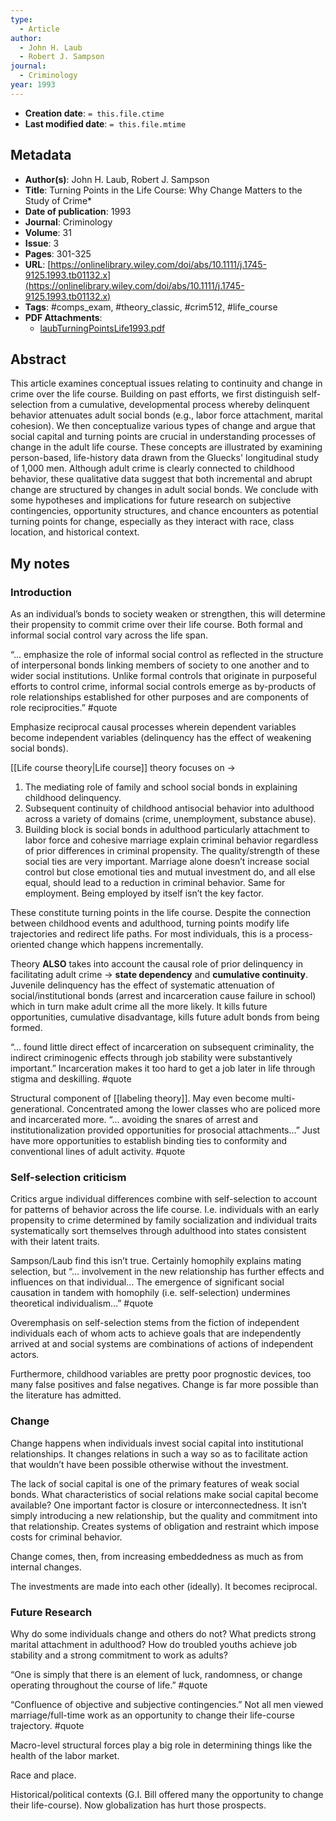 ```yaml
---
type:
  - Article
author:
  - John H. Laub
  - Robert J. Sampson
journal:
  - Criminology
year: 1993
---
```


* **Creation date**: `= this.file.ctime`
* **Last modified date**: `= this.file.mtime`

## Metadata

* **Author(s)**: John H. Laub, Robert J. Sampson
* **Title**: Turning Points in the Life Course: Why Change Matters to the Study of Crime*
* **Date of publication**: 1993
* **Journal**: Criminology
* **Volume**: 31
* **Issue**: 3
* **Pages**: 301-325
* **URL**: [https://onlinelibrary.wiley.com/doi/abs/10.1111/j.1745-9125.1993.tb01132.x](https://onlinelibrary.wiley.com/doi/abs/10.1111/j.1745-9125.1993.tb01132.x)
* **Tags**: #comps_exam, #theory_classic, #crim512, #life_course
* **PDF Attachments**:
  * [laubTurningPointsLife1993.pdf](zotero://open-pdf/library/items/M9H453ZL)

## Abstract

This article examines conceptual issues relating to continuity and change in crime over the life course. Building on past efforts, we first distinguish self-selection from a cumulative, developmental process whereby delinquent behavior attenuates adult social bonds (e.g., labor force attachment, marital cohesion). We then conceptualize various types of change and argue that social capital and turning points are crucial in understanding processes of change in the adult life course. These concepts are illustrated by examining person-based, life-history data drawn from the Gluecks' longitudinal study of 1,000 men. Although adult crime is clearly connected to childhood behavior, these qualitative data suggest that both incremental and abrupt change are structured by changes in adult social bonds. We conclude with some hypotheses and implications for future research on subjective contingencies, opportunity structures, and chance encounters as potential turning points for change, especially as they interact with race, class location, and historical context.

## My notes

### Introduction

As an individual’s bonds to society weaken or strengthen, this will determine their propensity to commit crime over their life course. Both formal and informal social control vary across the life span.

“... emphasize the role of informal social control as reflected in the structure of interpersonal bonds linking members of society to one another and to wider social institutions. Unlike formal controls that originate in purposeful efforts to control crime, informal social controls emerge as by-products of role relationships established for other purposes and are components of role reciprocities.” #quote

Emphasize reciprocal causal processes wherein dependent variables become independent variables (delinquency has the effect of weakening social bonds).

[[Life course theory|Life course]] theory focuses on ->
1. The mediating role of family and school social bonds in explaining childhood delinquency.
2. Subsequent continuity of childhood antisocial behavior into adulthood across a variety of domains (crime, unemployment, substance abuse).
3. Building block is social bonds in adulthood particularly attachment to labor force and cohesive marriage explain criminal behavior regardless of prior differences in criminal propensity. The quality/strength of these social ties are very important. Marriage alone doesn’t increase social control but close emotional ties and mutual investment do, and all else equal, should lead to a reduction in criminal behavior. Same for employment. Being employed by itself isn’t the key factor.

These constitute turning points in the life course. Despite the connection between childhood events and adulthood, turning points modify life trajectories and redirect life paths. For most individuals, this is a process-oriented change which happens incrementally.

Theory **ALSO** takes into account the causal role of prior delinquency in facilitating adult crime -> **state dependency** and **cumulative continuity**. Juvenile delinquency has the effect of systematic attenuation of social/institutional bonds (arrest and incarceration cause failure in school) which in turn make adult crime all the more likely. It kills future opportunities, cumulative disadvantage, kills future adult bonds from being formed.

“... found little direct effect of incarceration on subsequent criminality, the indirect criminogenic effects through job stability were substantively important.” Incarceration makes it too hard to get a job later in life through stigma and deskilling. #quote 

Structural component of [[labeling theory]]. May even become multi-generational. Concentrated among the lower classes who are policed more and incarcerated more. “... avoiding the snares of arrest and institutionalization provided opportunities for prosocial attachments…” Just have more opportunities to establish binding ties to conformity and conventional lines of adult activity. #quote 

### Self-selection criticism

Critics argue individual differences combine with self-selection to account for patterns of behavior across the life course. I.e. individuals with an early propensity to crime determined by family socialization and individual traits systematically sort themselves through adulthood into states consistent with their latent traits.

Sampson/Laub find this isn’t true. Certainly homophily explains mating selection, but “... involvement in the new relationship has further effects and influences on that individual… The emergence of significant social causation in tandem with homophily (i.e. self-selection) undermines theoretical individualism…” #quote 

Overemphasis on self-selection stems from the fiction of independent individuals each of whom acts to achieve goals that are independently arrived at and social systems are combinations of actions of independent actors.

Furthermore, childhood variables are pretty poor prognostic devices, too many false positives and false negatives. Change is far more possible than the literature has admitted.

### Change

Change happens when individuals invest social capital into institutional relationships. It changes relations in such a way so as to facilitate action that wouldn’t have been possible otherwise without the investment.

The lack of social capital is one of the primary features of weak social bonds. What characteristics of social relations make social capital become available? One important factor is closure or interconnectedness. It isn’t simply introducing a new relationship, but the quality and commitment into that relationship. Creates systems of obligation and restraint which impose costs for criminal behavior.

Change comes, then, from increasing embeddedness as much as from internal changes.

The investments are made into each other (ideally). It becomes reciprocal.

### Future Research

Why do some individuals change and others do not? What predicts strong marital attachment in adulthood? How do troubled youths achieve job stability and a strong commitment to work as adults?

“One is simply that there is an element of luck, randomness, or change operating throughout the course of life.” #quote 

“Confluence of objective and subjective contingencies.” Not all men viewed marriage/full-time work as an opportunity to change their life-course trajectory. #quote

Macro-level structural forces play a big role in determining things like the health of the labor market.

Race and place.

Historical/political contexts (G.I. Bill offered many the opportunity to change their life-course). Now globalization has hurt those prospects.